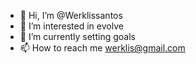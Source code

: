 - 👋 Hi, I’m @Werklissantos
- 👀 I’m interested in evolve 
- 🌱 I’m currently setting goals 
- 📫 How to reach me werklis@gmail.com

<!---
Werklissantos/Werklissantos is a ✨ special ✨ repository because its `README.md` (this file) appears on your GitHub profile.
You can click the Preview link to take a look at your changes.
--->
